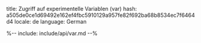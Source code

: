 title: Zugriff auf experimentelle Variablen (var)
hash: a505de0ce1d69492e162ef4fbc5910129a957fe82f692ba68b8534ec7f6464d4
locale: de
language: German

%-- include: include/api/var.md --%
